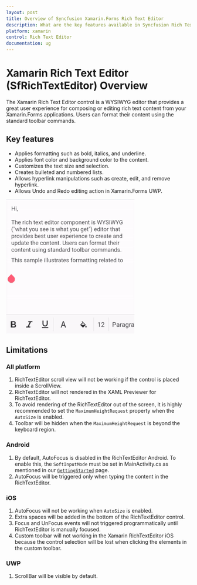 ```yaml
---
layout: post
title: Overview of Syncfusion Xamarin.Forms Rich Text Editor
description: What are the key features available in Syncfusion Rich Text Editor control for Xamarin.Forms platform.
platform: xamarin
control: Rich Text Editor
documentation: ug
---
```


# Xamarin Rich Text Editor (SfRichTextEditor) Overview

The Xamarin Rich Text Editor control is a WYSIWYG editor that provides a great user experience for composing or editing rich text content from your Xamarin.Forms applications. Users can format their content using the standard toolbar commands.

## Key features

* Applies formatting such as bold, italics, and underline.
* Applies font color and background color to the content.
* Customizes the text size and selection.
* Creates bulleted and numbered lists.
* Allows hyperlink manipulations such as create, edit, and remove hyperlink.
* Allows Undo and Redo editing action in Xamarin.Forms UWP.

![Overview of Rich Text Editor](SfRichTextEditor_Images/Overview.gif)

## Limitations

### All platform
 1. RichTextEditor scroll view will not be working if the control is placed inside a ScrollView.
 2. RichTextEditor will not rendered in the XAML Previewer for RichTextEditor. 
 3. To avoid rendering of the RichTextEditor out of the screen, it is highly recommended to set the `MaximumHeightRequest` property when the `AutoSize` is enabled.
 4. Toolbar will be hidden when the `MaximumHeightRequest` is beyond the keyboard region. 

### Android
 1. By default, AutoFocus is disabled in the RichTextEditor Android. To enable this, the `SoftInputMode` must be set in MainActivity.cs as mentioned in our [`GettingStarted`](https://help.syncfusion.com/xamarin/rich-text-editor/gettingstarted#android) page.
 2. AutoFocus will be triggered only when typing the content in the RichTextEditor.
 
### iOS
 1. AutoFocus will not be working when `AutoSize` is enabled.
 2. Extra spaces will be added in the bottom of the RichTextEditor control.
 3. Focus and UnFocus events will not triggered programmatically until RichTextEditor is manually focused.
 4. Custom toolbar will not working in the Xamarin RichTextEditor iOS because the control selection will be lost when clicking the elements in the custom toolbar.
 
### UWP
 1. ScrollBar will be visible by default.
